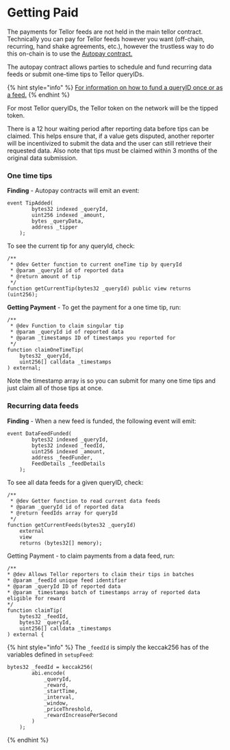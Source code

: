 # Getting Paid

The payments for Tellor feeds are not held in the main tellor contract. Technically you can pay for Tellor feeds however you want (off-chain, recurring, hand shake agreements, etc.), however the trustless way to do this on-chain is to use the [Autopay contract.](https://github.com/tellor-io/autoPay)

The autopay contract allows parties to schedule and fund recurring data feeds or submit one-time tips to Tellor queryIDs.

{% hint style="info" %}
[For information on how to fund a queryID once or as a feed.](http://127.0.0.1:5000/s/tcQlo49FAqTaOimNOz0X/getting-data/funding-a-feed)
{% endhint %}

For most Tellor queryIDs, the Tellor token on the network will be the tipped token.

There is a 12 hour waiting period after reporting data before tips can be claimed. This helps ensure that, if a value gets disputed, another reporter will be incentivized to submit the data and the user can still retrieve their requested data. Also note that tips must be claimed within 3 months of the original data submission.

### One time tips

**Finding** - Autopay contracts will emit an event:

```solidity
event TipAdded(
        bytes32 indexed _queryId,
        uint256 indexed _amount,
        bytes _queryData,
        address _tipper
    );
```

To see the current tip for any queryId, check:

```solidity
/**
 * @dev Getter function to current oneTime tip by queryId
 * @param _queryId id of reported data
 * @return amount of tip
 */
function getCurrentTip(bytes32 _queryId) public view returns (uint256);
```

**Getting Payment** - To get the payment for a one time tip, run:

```solidity
/**
 * @dev Function to claim singular tip
 * @param _queryId id of reported data
 * @param _timestamps ID of timestamps you reported for
 */
function claimOneTimeTip(
    bytes32 _queryId,
    uint256[] calldata _timestamps
) external;
```

Note the timestamp array is so you can submit for many one time tips and just claim all of those tips at once.

### Recurring data feeds

**Finding** - When a new feed is funded, the following event will emit:

```solidity
event DataFeedFunded(
        bytes32 indexed _queryId,
        bytes32 indexed _feedId,
        uint256 indexed _amount,
        address _feedFunder,
        FeedDetails _feedDetails
    );
```

To see all data feeds for a given queryID, check:

```solidity
/**
 * @dev Getter function to read current data feeds
 * @param _queryId id of reported data
 * @return feedIds array for queryId
 */
function getCurrentFeeds(bytes32 _queryId)
    external
    view
    returns (bytes32[] memory);
```

Getting Payment - to claim payments from a data feed, run:

```solidity
/**
* @dev Allows Tellor reporters to claim their tips in batches
* @param _feedId unique feed identifier
* @param _queryId ID of reported data
* @param _timestamps batch of timestamps array of reported data eligible for reward
*/
function claimTip(
    bytes32 _feedId,
    bytes32 _queryId,
    uint256[] calldata _timestamps
) external {
```

{% hint style="info" %}
The `_feedId` is simply the keccak256 has of the variables defined in `setupFeed`:

```solidity
bytes32 _feedId = keccak256(
        abi.encode(
            _queryId,
            _reward,
            _startTime,
            _interval,
            _window,
            _priceThreshold,
            _rewardIncreasePerSecond
        )
    );
```
{% endhint %}
